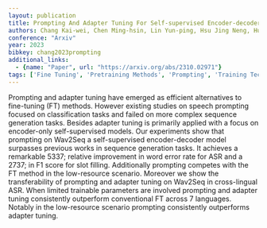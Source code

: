 ```yaml
---
layout: publication
title: Prompting And Adapter Tuning For Self-supervised Encoder-decoder Speech Model
authors: Chang Kai-wei, Chen Ming-hsin, Lin Yun-ping, Hsu Jing Neng, Huang Paul Kuo-ming, Huang Chien-yu, Li Shang-wen, Lee Hung-yi
conference: "Arxiv"
year: 2023
bibkey: chang2023prompting
additional_links:
  - {name: "Paper", url: "https://arxiv.org/abs/2310.02971"}
tags: ['Fine Tuning', 'Pretraining Methods', 'Prompting', 'Training Techniques']
---
```

Prompting and adapter tuning have emerged as efficient alternatives to fine-tuning (FT) methods. However existing studies on speech prompting focused on classification tasks and failed on more complex sequence generation tasks. Besides adapter tuning is primarily applied with a focus on encoder-only self-supervised models. Our experiments show that prompting on Wav2Seq a self-supervised encoder-decoder model surpasses previous works in sequence generation tasks. It achieves a remarkable 5337; relative improvement in word error rate for ASR and a 2737; in F1 score for slot filling. Additionally prompting competes with the FT method in the low-resource scenario. Moreover we show the transferability of prompting and adapter tuning on Wav2Seq in cross-lingual ASR. When limited trainable parameters are involved prompting and adapter tuning consistently outperform conventional FT across 7 languages. Notably in the low-resource scenario prompting consistently outperforms adapter tuning.
